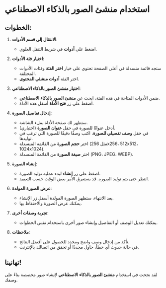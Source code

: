 # استخدام منشئ الصور بالذكاء الاصطناعي

## الخطوات:

1. **الانتقال إلى قسم الأدوات**:

   - اضغط على **أدوات** في شريط التنقل العلوي.

2. **اختيار فئة الأدوات**:

   - ستجد قائمة منسدلة في أعلى الصفحة تحتوي على خيار **اختر الفئة** وفئات الأدوات المختلفة.
   - اختر الفئة **أدوات منشئي المحتوى**.

3. **اختيار منشئ الصور بالذكاء الاصطناعي**:

   - ضمن الأدوات المتاحة في هذه الفئة، ابحث عن **منشئ الصور بالذكاء الاصطناعي**.
   - اضغط على زر **فتح الأداة** أسفل هذه الأداة.

4. **إدخال تفاصيل الصورة**:

   - ستظهر لك صفحة الأداة بملء الشاشة.
   - أدخل عنوانًا للصورة في حقل **عنوان الصورة** (اختياري).
   - في حقل **وصف تفصيلي للصورة**، اكتب وصفًا دقيقًا للصورة التي ترغب في توليدها.
   - اختر **حجم الصورة** من القائمة المنسدلة (مثل 256x256، 512x512، 1024x1024).
   - اختر **صيغة الصورة** من القائمة المنسدلة (PNG، JPEG، WEBP).

5. **إنشاء الصورة**:

   - اضغط على زر **إنشاء** لبدء عملية توليد الصورة.
   - انتظر حتى يتم توليد الصورة. قد يستغرق الأمر بعض الوقت حسب التعقيد.

6. **عرض الصورة المولدة**:

   - بعد الانتهاء، ستظهر الصورة المولدة أسفل زر الإنشاء.
   - يمكنك عرض الصورة والاحتفاظ بها.

7. **تجربة وصفات أخرى**:

   - يمكنك تعديل الوصف أو التفاصيل وإنشاء صور أخرى باستخدام نفس الخطوات.

8. **ملاحظات**:

   - تأكد من إدخال وصف واضح ومحدد للحصول على أفضل النتائج.
   - في حالة حدوث أي خطأ، حاول مجددًا أو تحقق من اتصالك بالإنترنت.

## تهانينا!

لقد نجحت في استخدام **منشئ الصور بالذكاء الاصطناعي** لإنشاء صور مخصصة بناءً على وصفك.